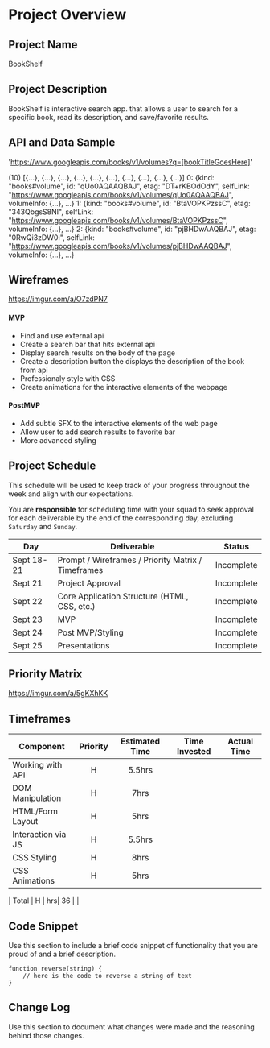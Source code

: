 # Project Overview

## Project Name

BookShelf

## Project Description

BookShelf is interactive search app. that allows a user to search for a specific book, read its description, and save/favorite results.

## API and Data Sample

'https://www.googleapis.com/books/v1/volumes?q=[bookTitleGoesHere]'

(10) [{…}, {…}, {…}, {…}, {…}, {…}, {…}, {…}, {…}, {…}]
0: {kind: "books#volume", id: "qUo0AQAAQBAJ", etag: "DT+rKBOdOdY", selfLink: "https://www.googleapis.com/books/v1/volumes/qUo0AQAAQBAJ", volumeInfo: {…}, …}
1: {kind: "books#volume", id: "BtaVOPKPzssC", etag: "343QbgsS8NI", selfLink: "https://www.googleapis.com/books/v1/volumes/BtaVOPKPzssC", volumeInfo: {…}, …}
2: {kind: "books#volume", id: "pjBHDwAAQBAJ", etag: "0RwQi3zDW0I", selfLink: "https://www.googleapis.com/books/v1/volumes/pjBHDwAAQBAJ", volumeInfo: {…}, …}


## Wireframes

https://imgur.com/a/O7zdPN7


#### MVP 

- Find and use external api 
- Create a search bar that hits external api
- Display search results on the body of the page
- Create a description button the displays the description of the book from api
- Professionaly style with CSS
- Create animations for the interactive elements of the webpage

#### PostMVP  

- Add subtle SFX to the interactive elements of the web page
- Allow user to add search results to favorite bar
- More advanced styling

## Project Schedule

This schedule will be used to keep track of your progress throughout the week and align with our expectations.  

You are **responsible** for scheduling time with your squad to seek approval for each deliverable by the end of the corresponding day, excluding `Saturday` and `Sunday`.

|  Day | Deliverable | Status
|---|---| ---|
|Sept 18-21| Prompt / Wireframes / Priority Matrix / Timeframes | Incomplete
|Sept 21| Project Approval | Incomplete
|Sept 22| Core Application Structure (HTML, CSS, etc.) | Incomplete
|Sept 23| MVP | Incomplete
|Sept 24| Post MVP/Styling | Incomplete
|Sept 25| Presentations | Incomplete

## Priority Matrix

https://imgur.com/a/5gKXhKK

## Timeframes


| Component | Priority | Estimated Time | Time Invested | Actual Time |
| --- | :---: |  :---: | :---: | :---: |
| Working with API | H | 5.5hrs|  |  |
| DOM Manipulation | H | 7hrs|  |  |
| HTML/Form Layout | H | 5hrs|  |  |
| Interaction via JS | H | 5.5hrs|  |  |
| CSS Styling| H | 8hrs|  |  |
| CSS Animations| H | 5hrs|  |  |


| Total | H | hrs| 36 |  |

## Code Snippet

Use this section to include a brief code snippet of functionality that you are proud of and a brief description.  

```
function reverse(string) {
	// here is the code to reverse a string of text
}
```

## Change Log
 Use this section to document what changes were made and the reasoning behind those changes.  
